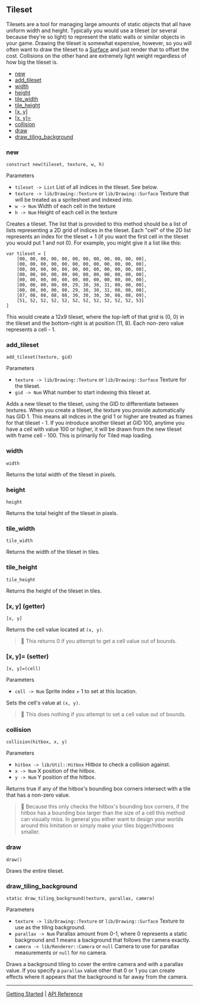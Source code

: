 ## Tileset
Tilesets are a tool for managing large amounts of static objects that all have uniform
width and height. Typically you would use a tileset (or several because they're so light)
to represent the static walls or similar objects in your game. Drawing the tileset is
somewhat expensive, however, so you will often want to draw the tileset to a [Surface](Surface.md)
and just render that to offset the cost. Collisions on the other hand are extremely light
weight regardless of how big the tileset is.

 + [new](#new)
 + [add_tileset](#add_tileset)
 + [width](#width)
 + [height](#height)
 + [tile_width](#tile_width)
 + [tile_height](#tile_height)
 + [[x, y]](#x-y-getter)
 + [[x, y]=](#x-y-setter)
 + [collision](#collision)
 + [draw](#draw)
 + [draw_tiling_background](#draw_tiling_background)

### new
`construct new(tileset, texture, w, h)`

Parameters
 + `tileset -> List` List of all indices in the tileset. See below.
 + `texture -> lib/Drawing::Texture` or `lib/Drawing::Surface` Texture that will be treated as a spritesheet and indexed into.
 + `w -> Num` Width of each cell in the texture
 + `h -> Num` Height of each cell in the texture

Creates a tileset. The list that is provided to this method should be a list of lists
representing a 2D grid of indices in the tileset. Each "cell" of the 2D list represents
an index for the tileset + 1 (if you want the first cell in the tileset you would put 1
and not 0). For example, you might give it a list like this:

    var tileset = [
        [00, 00, 00, 00, 00, 00, 00, 00, 00, 00, 00, 00],
        [00, 00, 00, 00, 00, 00, 00, 00, 00, 00, 00, 00],
        [00, 00, 00, 00, 00, 00, 00, 00, 00, 00, 00, 00],
        [00, 00, 00, 00, 00, 00, 00, 00, 00, 00, 00, 00],
        [00, 00, 00, 00, 00, 00, 00, 00, 00, 00, 00, 00],
        [00, 00, 00, 00, 00, 29, 30, 30, 31, 00, 00, 00],
        [00, 00, 00, 00, 00, 29, 30, 30, 31, 00, 00, 00],
        [07, 08, 08, 08, 08, 30, 30, 30, 30, 08, 08, 09],
        [51, 52, 52, 52, 52, 52, 52, 52, 52, 52, 52, 53]
    ]

This would create a 12x9 tileset, where the top-left of that grid is (0, 0) in the tileset and
the bottom-right is at position (11, 8). Each non-zero value represents a cell - 1.

### add_tileset
`add_tileset(texture, gid)`

Parameters
 + `texture -> lib/Drawing::Texture` or `lib/Drawing::Surface` Texture for the tileset.
 + `gid -> Num` What number to start indexing this tileset at.

Adds a new tileset to the tileset, using the GID to differentiate between textures.
When you create a tileset, the texture you provide automatically has GID 1. This means all
indices in the grid 1 or higher are treated as frames for that tileset - 1. If you introduce
another tileset at GID 100, anytime you have a cell with value 100 or higher, it will be drawn
from the new tileset with frame cell - 100. This is primarily for Tiled map loading.

### width
`width`

Returns the total width of the tileset in pixels.

### height
`height`

Returns the total height of the tileset in pixels.

### tile_width
`tile_width`

Returns the width of the tileset in tiles.

### tile_height
`tile_height`

Returns the height of the tileset in tiles.

### [x, y] (getter)
`[x, y]`

Returns the cell value located at `(x, y)`.

> 📝 This returns 0 if you attempt to get a cell value out of bounds.

### [x, y]= (setter)
`[x, y]=(cell)`

Parameters
 + `cell -> Num` Sprite index + 1 to set at this location.

Sets the cell's value at `(x, y)`.

> 📝 This does nothing if you attempt to set a cell value out of bounds.

### collision
`collision(hitbox, x, y)`

Parameters
 + `hitbox -> lib/Util::Hitbox` Hitbox to check a collision against.
 + `x -> Num` X position of the hitbox.
 + `y -> Num` Y position of the hitbox.

Returns true if any of the hitbox's bounding box corners intersect with a tile
that has a non-zero value.

> 📝 Because this only checks the hitbox's bounding box corners, if the hitbox has a bounding
> box larger than the size of a cell this method can visually miss. In general you either want
> to design your worlds around this limitation or simply make your tiles bigger/hitboxes smaller.

### draw
`draw()`

Draws the entire tileset.

### draw_tiling_background
`static draw_tiling_background(texture, parallax, camera)`

Parameters
+ `texture -> lib/Drawing::Texture` or `lib/Drawing::Surface` Texture to use as the tiling background.
+ `parallax -> Num` Parallax amount from 0-1, where 0 represents a static background and 1 means a background that follows the camera exactly.
+ `camera -> lib/Renderer::Camera` or `null` Camera to use for parallax measurements or `null` for no camera.

Draws a background tiling to cover the entire camera and with a parallax value. If you specify
a `parallax` value other that 0 or 1 you can create effects where it appears that the background
is far away from the camera. 

-----------

[Getting Started](../GettingStarted.md) | [API Reference](../API.md)